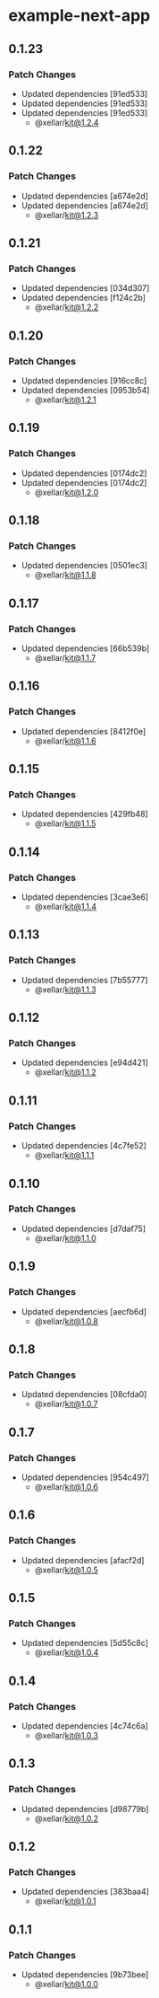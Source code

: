 # example-next-app

## 0.1.23

### Patch Changes

- Updated dependencies [91ed533]
- Updated dependencies [91ed533]
- Updated dependencies [91ed533]
  - @xellar/kit@1.2.4

## 0.1.22

### Patch Changes

- Updated dependencies [a674e2d]
- Updated dependencies [a674e2d]
  - @xellar/kit@1.2.3

## 0.1.21

### Patch Changes

- Updated dependencies [034d307]
- Updated dependencies [f124c2b]
  - @xellar/kit@1.2.2

## 0.1.20

### Patch Changes

- Updated dependencies [916cc8c]
- Updated dependencies [0953b54]
  - @xellar/kit@1.2.1

## 0.1.19

### Patch Changes

- Updated dependencies [0174dc2]
- Updated dependencies [0174dc2]
  - @xellar/kit@1.2.0

## 0.1.18

### Patch Changes

- Updated dependencies [0501ec3]
  - @xellar/kit@1.1.8

## 0.1.17

### Patch Changes

- Updated dependencies [66b539b]
  - @xellar/kit@1.1.7

## 0.1.16

### Patch Changes

- Updated dependencies [8412f0e]
  - @xellar/kit@1.1.6

## 0.1.15

### Patch Changes

- Updated dependencies [429fb48]
  - @xellar/kit@1.1.5

## 0.1.14

### Patch Changes

- Updated dependencies [3cae3e6]
  - @xellar/kit@1.1.4

## 0.1.13

### Patch Changes

- Updated dependencies [7b55777]
  - @xellar/kit@1.1.3

## 0.1.12

### Patch Changes

- Updated dependencies [e94d421]
  - @xellar/kit@1.1.2

## 0.1.11

### Patch Changes

- Updated dependencies [4c7fe52]
  - @xellar/kit@1.1.1

## 0.1.10

### Patch Changes

- Updated dependencies [d7daf75]
  - @xellar/kit@1.1.0

## 0.1.9

### Patch Changes

- Updated dependencies [aecfb6d]
  - @xellar/kit@1.0.8

## 0.1.8

### Patch Changes

- Updated dependencies [08cfda0]
  - @xellar/kit@1.0.7

## 0.1.7

### Patch Changes

- Updated dependencies [954c497]
  - @xellar/kit@1.0.6

## 0.1.6

### Patch Changes

- Updated dependencies [afacf2d]
  - @xellar/kit@1.0.5

## 0.1.5

### Patch Changes

- Updated dependencies [5d55c8c]
  - @xellar/kit@1.0.4

## 0.1.4

### Patch Changes

- Updated dependencies [4c74c6a]
  - @xellar/kit@1.0.3

## 0.1.3

### Patch Changes

- Updated dependencies [d98779b]
  - @xellar/kit@1.0.2

## 0.1.2

### Patch Changes

- Updated dependencies [383baa4]
  - @xellar/kit@1.0.1

## 0.1.1

### Patch Changes

- Updated dependencies [9b73bee]
  - @xellar/kit@1.0.0
